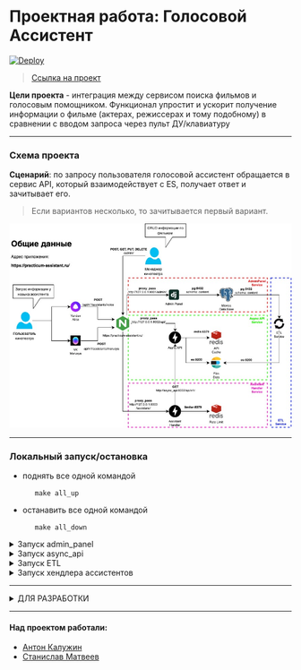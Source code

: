 # Проектная работа: Голосовой Ассистент

[![Deploy](https://github.com/MATwave/graduate_work/actions/workflows/deploy.yml/badge.svg)](https://github.com/MATwave/graduate_work/actions/workflows/deploy.yml)
> [Ссылка на проект](https://github.com/MATwave/graduate_work)

__Цели проекта__ - интеграция между сервисом поиска фильмов и голосовым помощником. Функционал упростит и ускорит
получение информации о фильме (актерах, режиссерах и тому подобному) в сравнении с вводом запроса через пульт
ДУ/клавиатуру

---

### Схема проекта

__Сценарий__: по запросу пользователя голосовой ассистент обращается в сервис API, который взаимодействует с ES,
получает ответ и зачитывает его.
> Если вариантов несколько, то зачитывается первый вариант.

![схема](/scheme/assistant.jpg)

---

### Локальный запуск/остановка

- поднять все одной командой
  ```commandline
     make all_up
  ```
- останавить все одной командой
  ```commandline
     make all_down
  ```

<details><summary>Запуск admin_panel</summary>

- Запуск
  ```makefile
  make admin_panel_up
  ```
    - Запускается контейнеры Docker в фоновом режиме
    - выполнение миграций базы данных внутри контейнера
    - собираются статические файлы
    - создастся суперпользователь | логин: `admin`, пароль: `admin`
      > доступ по [ссылке](http://localhost/admin)

- Для первичного наполнения данными

    ```makefile
      make admin_panel_fill_db
    ```
    - исполняется скрипт переноса данных из sqlite в psql
    - тестируется полнота переноса

- Тесты
    - полнота переноса данных из sqlite в psql:
        - ```makefile
        make admin_panel_test_fill
        ```

- Остановка
    ```makefile
      make admin_panel_down
    ```

</details>

<details><summary>Запуск async_api</summary>

- Запуск
    ```makefile
    make async_api_up
    ```
    - Запускается контейнеры Docker в фоновом режиме (elasticsearch, redis, fastapi, nginx)
      > доступ к апи по [ссылке](http://localhost:81/api/openapi)

- Тесты
    - Тесты для Postman `APItests.postman_collection.json` находятся в папке tests
    - Запуск и анализ тестов непосредственно в тестовом окружении (*по умолчанию запускаются все тесты из папки
      tests/funcrional/src*)
      ```commandline
      make async_api_test_up
      ```
      *команда запустит и выведет результат тестов*
    - остановка
      ```commandline
      make async_api_test_down
      ```    

- остановка
    ```makefile
    make async_api_down
    ```

</details>

<details><summary>Запуск ETL</summary>

- Запуск
    ```makefile
    make etl_up
    ```
    - Создается индекс `movies`,`person`,`genre` (если нет)  в Elasticsearch;
    - Запускается отслеживание изменений в таблицах `film_work`, `person`, `genre`.

- остановка
    ```makefile
    make etl_down
    ```
- тесты:
    - Файл с тестами `ETLTests.json` для Postman находится в корне проекта.

</details>

<details><summary>Запуск хендлера ассистентов</summary>

- Запуск
    ```makefile
    make assistents_up
    ```

- остановка
    ```makefile
    make assistents_down
    ```
  
- тесты
    ```makefile
    make assistents_tests_run
    ```

</details>

___

<details><summary>ДЛЯ РАЗРАБОТКИ</summary>

Находясь в корне проекта - включи пре-коммит

  ```commandline
  $ pre-commit install
  $ pre-commit autoupdate
  ```

Проверь работоспособность

  ```commandline
  $ pre-commit run --all-files
  ```

</details>

---

#### Над проектом работали:

- [Антон Калужин](https://github.com/AnswerKAS)
- [Станислав Матвеев](https://github.com/MATwave)
